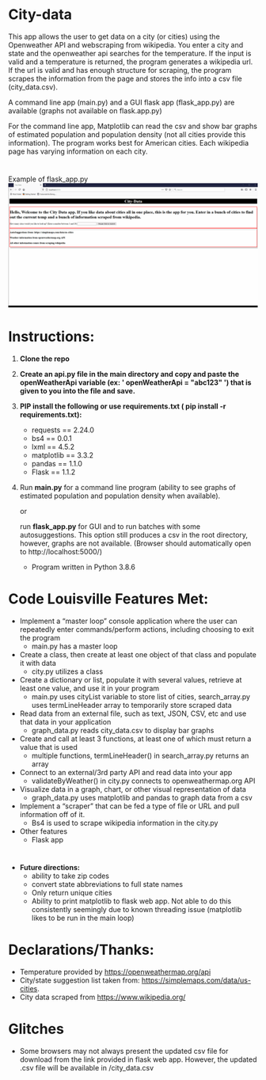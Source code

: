 # City-data

This app allows the user to get data on a city (or cities) using the Openweather API and webscraping from wikipedia. You enter a city and state and the openweather api searches for the temperature. If the input is valid and a temperature is returned, the program generates a wikipedia url. If the url is valid and has enough structure for scraping, the program scrapes the information from the page and stores the info into a csv file (city_data.csv). 

A command line app (main.py) and a GUI flask app (flask_app.py) are available (graphs not available on flask.app.py)

For the command line app, Matplotlib can read the csv and show bar graphs of estimated population and population density (not all cities provide this information).  The program works best for American cities. Each wikipedia page has varying information on each city.

#
Example of flask_app.py
![flash_app.py](images/citydata_gif_1.gif) 


#
# Instructions:

1. **Clone the repo**
2. **Create an api.py file in the main directory and copy and paste the openWeatherApi variable (ex: ' openWeatherApi = "abc123" ') that is given to you into the file and save.**
3. **PIP install the following or use requirements.txt ( pip install -r requirements.txt):**
    * requests == 2.24.0
    * bs4 == 0.0.1
    * lxml == 4.5.2
    * matplotlib == 3.3.2
    * pandas == 1.1.0
    * Flask == 1.1.2
4. Run **main.py** for a command line program (ability to see graphs of estimated population and population density when available).

   or

    run **flask_app.py** for GUI and to run batches with some autosuggestions. This option still produces a csv in the root directory, however, graphs are not available. (Browser should automatically open to http://localhost:5000/)

    * Program written in Python 3.8.6

#

# Code Louisville Features Met:

* Implement a “master loop” console application where the user can repeatedly enter commands/perform actions, including choosing to exit the program 
    * main.py has a master loop 
* Create a class, then create at least one object of that class and populate it with data
    * city.py utilizes a class
* Create a dictionary or list, populate it with several values, retrieve at least one value, and use it in your program
    * main.py uses cityList variable to store list of cities, search_array.py uses termLineHeader array to temporarily store scraped data
* Read data from an external file, such as text, JSON, CSV, etc and use that data in your application
    * graph_data.py reads city_data.csv to display bar graphs
* Create and call at least 3 functions, at least one of which must return a value that is used
    * multiple functions, termLineHeader() in search_array.py returns an array
* Connect to an external/3rd party API and read data into your app
    * validateByWeather() in city.py connects to openweathermap.org API
* Visualize data in a graph, chart, or other visual representation of data
    * graph_data.py uses matplotlib and pandas to graph data from a csv
* Implement a “scraper” that can be fed a type of file or URL and pull information off of it.
    * Bs4 is used to scrape wikipedia information in the city.py
* Other features 
    * Flask app






#

* **Future directions:** 
    * ability to take zip codes
    * convert state abbreviations to full state names
    * Only return unique cities
    * Ability to print matplotlib to flask web app. Not able to do this consistently seemingly due to known threading issue (matplotlib likes to be run in the main loop)


# Declarations/Thanks:
* Temperature provided by https://openweathermap.org/api 
* City/state suggestion list taken from:  https://simplemaps.com/data/us-cities.
* City data scraped from https://www.wikipedia.org/

# Glitches
* Some browsers may not always present the updated csv file for download from the link provided in flask web app. However, the updated .csv file will be available in /city_data.csv